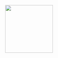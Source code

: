 <br clear="both">

<div align="center">
  <img height="150" src="https://media.discordapp.net/attachments/485199441767432193/1356382104702816326/minecraft_title.png?ex=686aecc6&is=68699b46&hm=774e251a7d5aa6839fdf167c5b6f714ef939e4967725b171cf1fcbac6ae9b555&="  />
</div>
